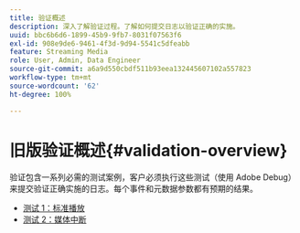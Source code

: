 ```yaml
---
title: 验证概述
description: 深入了解验证过程。了解如何提交日志以验证正确的实施。
uuid: bbc6b6d6-1899-45b9-9fb7-8031f07563f6
exl-id: 908e9de6-9461-4f3d-9d94-5541c5dfeabb
feature: Streaming Media
role: User, Admin, Data Engineer
source-git-commit: a6a9d550cbdf511b93eea132445607102a557823
workflow-type: tm+mt
source-wordcount: '62'
ht-degree: 100%

---
```


# 旧版验证概述{#validation-overview}

验证包含一系列必需的测试案例，客户必须执行这些测试（使用 Adobe Debug）来提交验证正确实施的日志。每个事件和元数据参数都有预期的结果。

* [测试 1：标准播放](test1-standard-playback.md)
* [测试 2：媒体中断](test2-media-interrupt.md)
